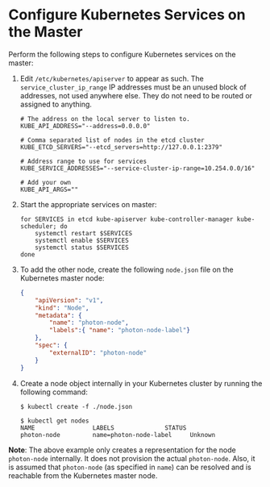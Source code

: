 # Configure Kubernetes Services on the Master

Perform the following steps to configure Kubernetes services on the master:

1. Edit `/etc/kubernetes/apiserver` to appear as such.  The `service_cluster_ip_range` IP addresses must be an unused block of addresses, not used anywhere else.  They do not need to be routed or assigned to anything.

    ```
    # The address on the local server to listen to.
    KUBE_API_ADDRESS="--address=0.0.0.0"
    
    # Comma separated list of nodes in the etcd cluster
    KUBE_ETCD_SERVERS="--etcd_servers=http://127.0.0.1:2379"
    
    # Address range to use for services
    KUBE_SERVICE_ADDRESSES="--service-cluster-ip-range=10.254.0.0/16"
    
    # Add your own
    KUBE_API_ARGS=""
    ```

1. Start the appropriate services on master:

    ```
    for SERVICES in etcd kube-apiserver kube-controller-manager kube-scheduler; do
    	systemctl restart $SERVICES
    	systemctl enable $SERVICES
    	systemctl status $SERVICES
    done
    ```

1. To add the other node, create the following `node.json` file on the Kubernetes master node:

    ```json
    {
        "apiVersion": "v1",
        "kind": "Node",
        "metadata": {
            "name": "photon-node",
            "labels":{ "name": "photon-node-label"}
        },
        "spec": {
            "externalID": "photon-node"
        }
    }
    ```
    
1. Create a node object internally in your Kubernetes cluster by running the following command:
    
    ```console
    $ kubectl create -f ./node.json
    
    $ kubectl get nodes
    NAME                LABELS              STATUS
    photon-node         name=photon-node-label     Unknown
    ```

**Note**: The above example only creates a representation for the node `photon-node` internally. It does not provision the actual `photon-node`. Also, it is assumed that `photon-node` (as specified in `name`) can be resolved and is reachable from the Kubernetes master node. 
